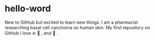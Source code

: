 # hello-word
New to GitHub but excited to learn new things. I am a pharmacist researching basal cell carcinoma on human skin. 
My first repository on GitHub
I love :coffee: :ice_cream: , and :book: .
